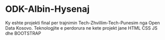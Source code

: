 # ODK-Albin-Hysenaj 
Ky eshte projekti final per trajnimin Tech-Zhvillim-Tech-Punesim nga Open Data Kosovo. Teknologjite e perdorura ne kete projekt jane HTML CSS JS dhe BOOTSTRAP 
